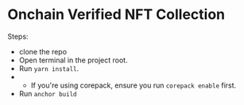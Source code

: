 # Onchain Verified NFT Collection 

Steps: 
- clone the repo
- Open terminal in the project root.
- Run `yarn install`. 
- - If you're using corepack, ensure you run `corepack enable` first. 
- Run `anchor build`